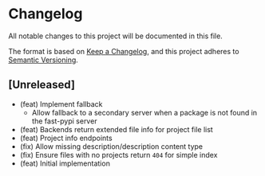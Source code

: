 # Changelog

All notable changes to this project will be documented in this file.

The format is based on [Keep a Changelog](https://keepachangelog.com/en/1.1.0/),
and this project adheres to [Semantic Versioning](https://semver.org/spec/v2.0.0.html).

## [Unreleased]

- (feat) Implement fallback
  - Allow fallback to a secondary server when a package is not found in the 
    fast-pypi server
- (feat) Backends return extended file info for project file list
- (feat) Project info endpoints
- (fix) Allow missing description/description content type
- (fix) Ensure files with no projects return `404` for simple index
- (feat) Initial implementation